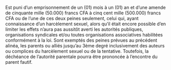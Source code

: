 Est puni d’un emprisonnement de un (01) mois à un (01) an et d’une amende de cinquante mille (50.000) francs CFA à cinq cent mille (500.000) francs CFA ou de l’une de ces deux peines seulement, celui qui, ayant connaissance d’un harcèlement sexuel, alors qu’il était encore possible d’en limiter les effets n’aura pas aussitôt averti les autorités publiques, organisations syndicales et/ou toutes organisations associatives habilitées conformément à la loi.
Sont exemptés des peines prévues au précédent alinéa, les parents ou alliés jusqu’au 3ème degré inclusivement des auteurs ou complices du harcèlement sexuel ou de la tentative.
Toutefois, la déchéance de l’autorité parentale pourra être prononcée à l’encontre du parent fautif.